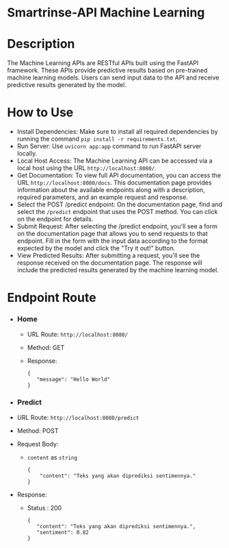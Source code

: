 # Smartrinse-API Machine Learning

# Description
The Machine Learning APIs are RESTful APIs built using the FastAPI framework. These APIs provide predictive results based on pre-trained machine learning models. Users can send input data to the API and receive predictive results generated by the model.

# How to Use
- Install Dependencies: Make sure to install all required dependencies by running the command `pip install -r requirements.txt`.
- Run Server: Use `uvicorn app:app` command to run FastAPI server locally.
- Local Host Access: The Machine Learning API can be accessed via a local host using the URL `http://localhost:8080/`.
- Get Documentation: To view full API documentation, you can access the URL `http://localhost:8080/docs`. This documentation page provides information about the available endpoints along with a description, required parameters, and an example request and response.
- Select the POST /predict endpoint: On the documentation page, find and select the `/predict` endpoint that uses the POST method. You can click on the endpoint for details.
- Submit Request: After selecting the /predict endpoint, you'll see a form on the documentation page that allows you to send requests to that endpoint. Fill in the form with the input data according to the format expected by the model and click the "Try it out!" button.
- View Predicted Results: After submitting a request, you'll see the response received on the documentation page. The response will include the predicted results generated by the machine learning model.

# Endpoint Route

- ### Home

  - URL Route:
    `http://localhost:8080/`

  - Method:
    GET

  - Response:
      ```
      {
         "message": "Hello World"
      }
      ```
     
 - ### Predict

  - URL Route:
    `http://localhost:8080/predict`

  - Method:
    POST

  - Request Body:
    - `content` as `string`
      ```
      {
          "content": "Teks yang akan diprediksi sentimennya."
      }
      ```
      
  - Response:
    - Status : 200
      ```
      {
         "content": "Teks yang akan diprediksi sentimennya.",
         "sentiment": 0.82
      }
      ```
   

